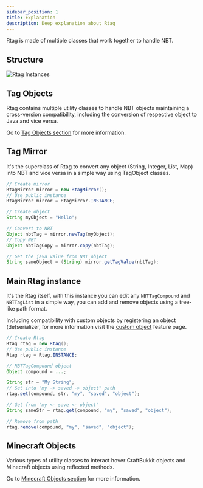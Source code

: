 ```yaml
---
sidebar_position: 1
title: Explanation
description: Deep explanation about Rtag
---
```


Rtag is made of multiple classes that work together to handle NBT.

## Structure
![Rtag Instances](https://raw.githubusercontent.com/saicone/rtag/main/docs/images/rtag-instances.png)

## Tag Objects

Rtag contains multiple utility classes to handle NBT objects maintaining a cross-version compatibility, including the conversion of respective object to Java and vice versa.

Go to [Tag Objects section](/advanced/tags.md) for more information.

## Tag Mirror

It's the superclass of Rtag to convert any object (String, Integer, List, Map) into NBT and vice versa in a simple way using TagObject classes.

```java
// Create mirror
RtagMirror mirror = new RtagMirror();
// Use public instance
RtagMirror mirror = RtagMirror.INSTANCE;

// Create object
String myObject = "Hello";

// Convert to NBT
Object nbtTag = mirror.newTag(myObject);
// Copy NBT
Object nbtTagCopy = mirror.copy(nbtTag);

// Get the java value from NBT object
String sameObject = (String) mirror.getTagValue(nbtTag);
```

## Main Rtag instance

It's the Rtag itself, with this instance you can edit any `NBTTagCompound` and `NBTTagList` in a simple way, you can add and remove objects using a tree-like path format.

Including compatibility with custom objects by registering an object (de)serializer, for more information visit the [custom object](/feature/custom-objects.md) feature page.

```java
// Create Rtag
Rtag rtag = new Rtag();
// Use public instance
Rtag rtag = Rtag.INSTANCE;

// NBTTagCompound object
Object compound = ...;

String str = "My String";
// Set into "my -> saved -> object" path
rtag.set(compound, str, "my", "saved", "object");

// Get from "my <- save <- object"
String sameStr = rtag.get(compound, "my", "saved", "object");

// Remove from path
rtag.remove(compound, "my", "saved", "object");
```

## Minecraft Objects

Various types of utility classes to interact hover CraftBukkit objects and Minecraft objects using reflected methods.

Go to [Minecraft Objects section](/advanced/minecraft.md) for more information.